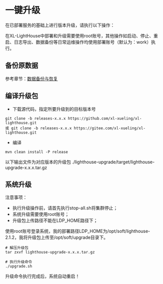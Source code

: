 # 一键升级

在已部署服务的基础上进行版本升级，请执行以下操作：

在XL-LightHouse中部署和升级需要使用root账号，其他操作如启动、停止、重启、日志导出、数据备份等日常运维操作均使用部署账号（默认为：work）执行。

## 备份原数据

参考章节：[数据备份与恢复](/management/07.md)

## 编译升级包

+ 下载源代码，指定所要升级到的目标版本号

```
git clone -b releases-x.x.x https://github.com/xl-xueling/xl-lighthouse.git
或 git clone -b releases-x.x.x https://gitee.com/xl-xueling/xl-lighthouse.git
```

+ 编译

```
mvn clean install -P release
```
以下输出文件为对应版本的升级包
./lighthouse-upgrade/target/lighthouse-upgrade-x.x.x.tar.gz


## 系统升级

注意事项：
+ 执行升级操作前，请首先执行stop-all.sh将集群停止；
+ 系统升级需要使用root账号；
+ 升级包上传路径不能在LDP_HOME路径下；

使用root账号登录系统，我的部署路径LDP_HOME为/opt/soft/lighthouse-2.1.2，我将升级包上传至/opt/soft/upgrade目录下。

```
# 解压升级包
tar zxvf lighthouse-upgrade-x.x.x.tar.gz

# 执行升级命令
./upgrade.sh
```

升级命令执行完成后，系统自动重启！


